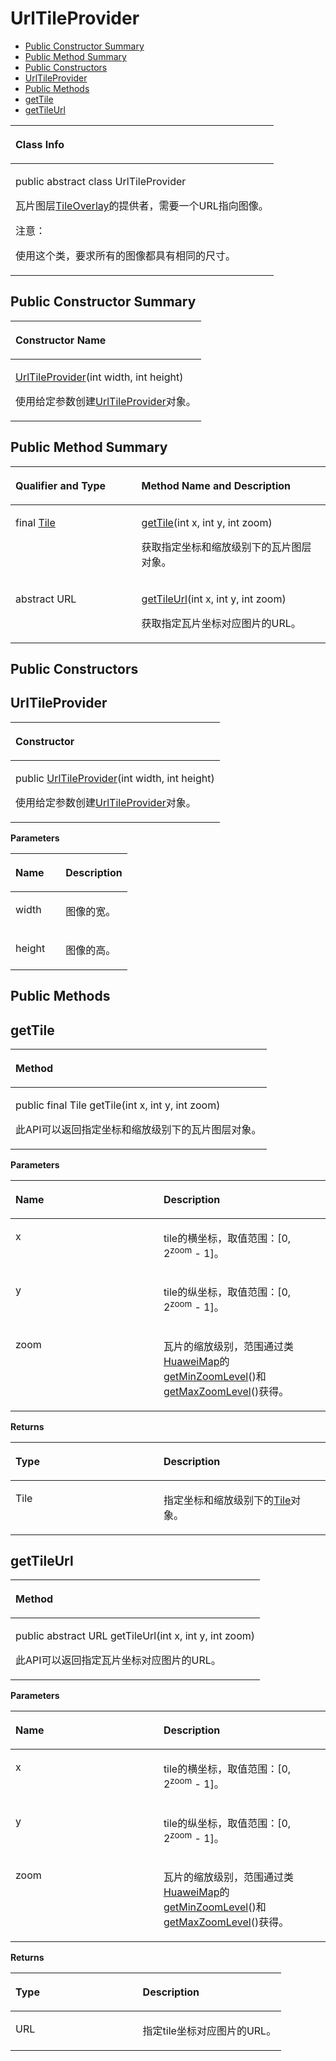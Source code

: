 # UrlTileProvider<a name="ZH-CN_TOPIC_0000001145541093"></a>

-   [Public Constructor Summary](#section1332411442318)
-   [Public Method Summary](#section20527104442413)
-   [Public Constructors](#section042681119126)
-   [UrlTileProvider](#section147561345184912)
-   [Public Methods](#section145661338151517)
-   [getTile](#section12624550181514)
-   [getTileUrl](#section473164110165)


<a name="table23871mcpsimp"></a>
<table><thead align="left"><tr id="row23875mcpsimp"><th class="cellrowborder" valign="top" width="100%" id="mcps1.1.2.1.1"><p id="p23877mcpsimp"><a name="p23877mcpsimp"></a><a name="p23877mcpsimp"></a>Class Info</p>
</th>
</tr>
</thead>
<tbody><tr id="row23878mcpsimp"><td class="cellrowborder" valign="top" width="100%" headers="mcps1.1.2.1.1 "><p id="p520151915459"><a name="p520151915459"></a><a name="p520151915459"></a>public abstract class UrlTileProvider</p>
<p id="p192920519317"><a name="p192920519317"></a><a name="p192920519317"></a>瓦片图层<a href="tileoverlay.md">TileOverlay</a>的提供者，需要一个URL指向图像。</p>
<div class="caution" id="note87101434411"><a name="note87101434411"></a><a name="note87101434411"></a><span class="cautiontitle"> 注意： </span><div class="cautionbody"><p id="p671011314415"><a name="p671011314415"></a><a name="p671011314415"></a>使用这个类，要求所有的图像都具有相同的尺寸。</p>
</div></div>
</td>
</tr>
</tbody>
</table>

## Public Constructor Summary<a name="section1332411442318"></a>

<a name="table23884mcpsimp"></a>
<table><thead align="left"><tr id="row23888mcpsimp"><th class="cellrowborder" valign="top" width="100%" id="mcps1.1.2.1.1"><p id="p145mcpsimp"><a name="p145mcpsimp"></a><a name="p145mcpsimp"></a>Constructor Name</p>
</th>
</tr>
</thead>
<tbody><tr id="row23891mcpsimp"><td class="cellrowborder" valign="top" width="100%" headers="mcps1.1.2.1.1 "><p id="p23893mcpsimp"><a name="p23893mcpsimp"></a><a name="p23893mcpsimp"></a><a href="#section147561345184912">UrlTileProvider</a>(int width, int height)</p>
<p id="p49020187144"><a name="p49020187144"></a><a name="p49020187144"></a>使用给定参数创建<a href="urltileprovider.md">UrlTileProvider</a>对象。</p>
</td>
</tr>
</tbody>
</table>

## Public Method Summary<a name="section20527104442413"></a>

<a name="table23895mcpsimp"></a>
<table><thead align="left"><tr id="row23900mcpsimp"><th class="cellrowborder" valign="top" width="40%" id="mcps1.1.3.1.1"><p id="p770950204210"><a name="p770950204210"></a><a name="p770950204210"></a>Qualifier and Type</p>
</th>
<th class="cellrowborder" valign="top" width="60%" id="mcps1.1.3.1.2"><p id="p270650134216"><a name="p270650134216"></a><a name="p270650134216"></a>Method Name and Description</p>
</th>
</tr>
</thead>
<tbody><tr id="row23905mcpsimp"><td class="cellrowborder" valign="top" width="40%" headers="mcps1.1.3.1.1 "><p id="p23907mcpsimp"><a name="p23907mcpsimp"></a><a name="p23907mcpsimp"></a>final <a href="tile.md">Tile</a></p>
</td>
<td class="cellrowborder" valign="top" width="60%" headers="mcps1.1.3.1.2 "><p id="p23909mcpsimp"><a name="p23909mcpsimp"></a><a name="p23909mcpsimp"></a><a href="#section12624550181514">getTile</a>(int x, int y, int zoom)</p>
<p id="p8798192544010"><a name="p8798192544010"></a><a name="p8798192544010"></a>获取指定坐标和缩放级别下的瓦片图层对象。</p>
</td>
</tr>
<tr id="row23910mcpsimp"><td class="cellrowborder" valign="top" width="40%" headers="mcps1.1.3.1.1 "><p id="p23912mcpsimp"><a name="p23912mcpsimp"></a><a name="p23912mcpsimp"></a>abstract URL</p>
</td>
<td class="cellrowborder" valign="top" width="60%" headers="mcps1.1.3.1.2 "><p id="p23914mcpsimp"><a name="p23914mcpsimp"></a><a name="p23914mcpsimp"></a><a href="#section473164110165">getTileUrl</a>(int x, int y, int zoom)</p>
<p id="p685742617403"><a name="p685742617403"></a><a name="p685742617403"></a>获取指定瓦片坐标对应图片的URL。</p>
</td>
</tr>
</tbody>
</table>

## Public Constructors<a name="section042681119126"></a>

## UrlTileProvider<a name="section147561345184912"></a>

<a name="table227mcpsimp"></a>
<table><thead align="left"><tr id="row231mcpsimp"><th class="cellrowborder" valign="top" width="100%" id="mcps1.1.2.1.1"><p id="p233mcpsimp"><a name="p233mcpsimp"></a><a name="p233mcpsimp"></a>Constructor</p>
</th>
</tr>
</thead>
<tbody><tr id="row235mcpsimp"><td class="cellrowborder" valign="top" width="100%" headers="mcps1.1.2.1.1 "><p id="p208421950803"><a name="p208421950803"></a><a name="p208421950803"></a>public <a href="urltileprovider.md">UrlTileProvider</a>(int width, int height)</p>
<p id="p12842185017015"><a name="p12842185017015"></a><a name="p12842185017015"></a>使用给定参数创建<a href="urltileprovider.md">UrlTileProvider</a>对象。</p>
</td>
</tr>
</tbody>
</table>

**Parameters**

<a name="table243mcpsimp"></a>
<table><thead align="left"><tr id="row248mcpsimp"><th class="cellrowborder" valign="top" width="43%" id="mcps1.1.3.1.1"><p id="p250mcpsimp"><a name="p250mcpsimp"></a><a name="p250mcpsimp"></a>Name</p>
</th>
<th class="cellrowborder" valign="top" width="56.99999999999999%" id="mcps1.1.3.1.2"><p id="p253mcpsimp"><a name="p253mcpsimp"></a><a name="p253mcpsimp"></a>Description</p>
</th>
</tr>
</thead>
<tbody><tr id="row255mcpsimp"><td class="cellrowborder" valign="top" width="43%" headers="mcps1.1.3.1.1 "><p id="p6815182565014"><a name="p6815182565014"></a><a name="p6815182565014"></a>width</p>
</td>
<td class="cellrowborder" valign="top" width="56.99999999999999%" headers="mcps1.1.3.1.2 "><p id="p181418256500"><a name="p181418256500"></a><a name="p181418256500"></a>图像的宽。</p>
</td>
</tr>
<tr id="row05001713362"><td class="cellrowborder" valign="top" width="43%" headers="mcps1.1.3.1.1 "><p id="p18813925125011"><a name="p18813925125011"></a><a name="p18813925125011"></a>height</p>
</td>
<td class="cellrowborder" valign="top" width="56.99999999999999%" headers="mcps1.1.3.1.2 "><p id="p1179492535016"><a name="p1179492535016"></a><a name="p1179492535016"></a>图像的高。</p>
</td>
</tr>
</tbody>
</table>

## Public Methods<a name="section145661338151517"></a>

## getTile<a name="section12624550181514"></a>

<a name="table23917mcpsimp"></a>
<table><thead align="left"><tr id="row23921mcpsimp"><th class="cellrowborder" valign="top" width="100%" id="mcps1.1.2.1.1"><p id="p23923mcpsimp"><a name="p23923mcpsimp"></a><a name="p23923mcpsimp"></a>Method</p>
</th>
</tr>
</thead>
<tbody><tr id="row23924mcpsimp"><td class="cellrowborder" valign="top" width="100%" headers="mcps1.1.2.1.1 "><p id="p23926mcpsimp"><a name="p23926mcpsimp"></a><a name="p23926mcpsimp"></a>public final Tile getTile(int x, int y, int zoom)</p>
<p id="p23929mcpsimp"><a name="p23929mcpsimp"></a><a name="p23929mcpsimp"></a>此API可以返回指定坐标和缩放级别下的瓦片图层对象。</p>
</td>
</tr>
</tbody>
</table>

**Parameters**

<a name="table23932mcpsimp"></a>
<table><thead align="left"><tr id="row23937mcpsimp"><th class="cellrowborder" valign="top" width="47%" id="mcps1.1.3.1.1"><p id="p23939mcpsimp"><a name="p23939mcpsimp"></a><a name="p23939mcpsimp"></a>Name</p>
</th>
<th class="cellrowborder" valign="top" width="53%" id="mcps1.1.3.1.2"><p id="p23941mcpsimp"><a name="p23941mcpsimp"></a><a name="p23941mcpsimp"></a>Description</p>
</th>
</tr>
</thead>
<tbody><tr id="row23942mcpsimp"><td class="cellrowborder" valign="top" width="47%" headers="mcps1.1.3.1.1 "><p id="p23944mcpsimp"><a name="p23944mcpsimp"></a><a name="p23944mcpsimp"></a>x</p>
</td>
<td class="cellrowborder" valign="top" width="53%" headers="mcps1.1.3.1.2 "><p id="p23946mcpsimp"><a name="p23946mcpsimp"></a><a name="p23946mcpsimp"></a>tile的横坐标，取值范围：[0, 2<sup id="sup23947mcpsimp"><a name="sup23947mcpsimp"></a><a name="sup23947mcpsimp"></a>zoom</sup> - 1]。</p>
</td>
</tr>
<tr id="row23948mcpsimp"><td class="cellrowborder" valign="top" width="47%" headers="mcps1.1.3.1.1 "><p id="p23950mcpsimp"><a name="p23950mcpsimp"></a><a name="p23950mcpsimp"></a>y</p>
</td>
<td class="cellrowborder" valign="top" width="53%" headers="mcps1.1.3.1.2 "><p id="p23952mcpsimp"><a name="p23952mcpsimp"></a><a name="p23952mcpsimp"></a>tile的纵坐标，取值范围：[0, 2<sup id="sup23953mcpsimp"><a name="sup23953mcpsimp"></a><a name="sup23953mcpsimp"></a>zoom</sup> - 1]。</p>
</td>
</tr>
<tr id="row23954mcpsimp"><td class="cellrowborder" valign="top" width="47%" headers="mcps1.1.3.1.1 "><p id="p23956mcpsimp"><a name="p23956mcpsimp"></a><a name="p23956mcpsimp"></a>zoom</p>
</td>
<td class="cellrowborder" valign="top" width="53%" headers="mcps1.1.3.1.2 "><p id="p23958mcpsimp"><a name="p23958mcpsimp"></a><a name="p23958mcpsimp"></a>瓦片的缩放级别，范围通过类<a href="huaweimap.md">HuaweiMap</a>的<a href="huaweimap.md#section15491181135412">getMinZoomLevel</a>()和<a href="huaweimap.md#section10176115075312">getMaxZoomLevel</a>()获得。</p>
</td>
</tr>
</tbody>
</table>

**Returns**

<a name="table23961mcpsimp"></a>
<table><thead align="left"><tr id="row23966mcpsimp"><th class="cellrowborder" valign="top" width="47%" id="mcps1.1.3.1.1"><p id="p23968mcpsimp"><a name="p23968mcpsimp"></a><a name="p23968mcpsimp"></a>Type</p>
</th>
<th class="cellrowborder" valign="top" width="53%" id="mcps1.1.3.1.2"><p id="p23970mcpsimp"><a name="p23970mcpsimp"></a><a name="p23970mcpsimp"></a>Description</p>
</th>
</tr>
</thead>
<tbody><tr id="row23971mcpsimp"><td class="cellrowborder" valign="top" width="47%" headers="mcps1.1.3.1.1 "><p id="p23973mcpsimp"><a name="p23973mcpsimp"></a><a name="p23973mcpsimp"></a>Tile</p>
</td>
<td class="cellrowborder" valign="top" width="53%" headers="mcps1.1.3.1.2 "><p id="p23975mcpsimp"><a name="p23975mcpsimp"></a><a name="p23975mcpsimp"></a>指定坐标和缩放级别下的<a href="tile.md">Tile</a>对象。</p>
</td>
</tr>
</tbody>
</table>

## getTileUrl<a name="section473164110165"></a>

<a name="table23977mcpsimp"></a>
<table><thead align="left"><tr id="row23981mcpsimp"><th class="cellrowborder" valign="top" width="100%" id="mcps1.1.2.1.1"><p id="p23983mcpsimp"><a name="p23983mcpsimp"></a><a name="p23983mcpsimp"></a>Method</p>
</th>
</tr>
</thead>
<tbody><tr id="row23984mcpsimp"><td class="cellrowborder" valign="top" width="100%" headers="mcps1.1.2.1.1 "><p id="p23986mcpsimp"><a name="p23986mcpsimp"></a><a name="p23986mcpsimp"></a>public abstract URL getTileUrl(int x, int y, int zoom)</p>
<p id="p1234154161619"><a name="p1234154161619"></a><a name="p1234154161619"></a>此API可以返回指定瓦片坐标对应图片的URL。</p>
</td>
</tr>
</tbody>
</table>

**Parameters**

<a name="table23992mcpsimp"></a>
<table><thead align="left"><tr id="row23997mcpsimp"><th class="cellrowborder" valign="top" width="47%" id="mcps1.1.3.1.1"><p id="p23999mcpsimp"><a name="p23999mcpsimp"></a><a name="p23999mcpsimp"></a>Name</p>
</th>
<th class="cellrowborder" valign="top" width="53%" id="mcps1.1.3.1.2"><p id="p24001mcpsimp"><a name="p24001mcpsimp"></a><a name="p24001mcpsimp"></a>Description</p>
</th>
</tr>
</thead>
<tbody><tr id="row24002mcpsimp"><td class="cellrowborder" valign="top" width="47%" headers="mcps1.1.3.1.1 "><p id="p24004mcpsimp"><a name="p24004mcpsimp"></a><a name="p24004mcpsimp"></a>x</p>
</td>
<td class="cellrowborder" valign="top" width="53%" headers="mcps1.1.3.1.2 "><p id="p24006mcpsimp"><a name="p24006mcpsimp"></a><a name="p24006mcpsimp"></a>tile的横坐标，取值范围：[0, 2<sup id="sup24007mcpsimp"><a name="sup24007mcpsimp"></a><a name="sup24007mcpsimp"></a>zoom</sup> - 1]。</p>
</td>
</tr>
<tr id="row24008mcpsimp"><td class="cellrowborder" valign="top" width="47%" headers="mcps1.1.3.1.1 "><p id="p24010mcpsimp"><a name="p24010mcpsimp"></a><a name="p24010mcpsimp"></a>y</p>
</td>
<td class="cellrowborder" valign="top" width="53%" headers="mcps1.1.3.1.2 "><p id="p24012mcpsimp"><a name="p24012mcpsimp"></a><a name="p24012mcpsimp"></a>tile的纵坐标，取值范围：[0, 2<sup id="sup24013mcpsimp"><a name="sup24013mcpsimp"></a><a name="sup24013mcpsimp"></a>zoom</sup> - 1]。</p>
</td>
</tr>
<tr id="row24014mcpsimp"><td class="cellrowborder" valign="top" width="47%" headers="mcps1.1.3.1.1 "><p id="p24016mcpsimp"><a name="p24016mcpsimp"></a><a name="p24016mcpsimp"></a>zoom</p>
</td>
<td class="cellrowborder" valign="top" width="53%" headers="mcps1.1.3.1.2 "><p id="p24018mcpsimp"><a name="p24018mcpsimp"></a><a name="p24018mcpsimp"></a>瓦片的缩放级别，范围通过类<a href="huaweimap.md">HuaweiMap</a>的<a href="huaweimap.md#section15491181135412">getMinZoomLevel</a>()和<a href="huaweimap.md#section10176115075312">getMaxZoomLevel</a>()获得。</p>
</td>
</tr>
</tbody>
</table>

**Returns**

<a name="table24021mcpsimp"></a>
<table><thead align="left"><tr id="row24026mcpsimp"><th class="cellrowborder" valign="top" width="47%" id="mcps1.1.3.1.1"><p id="p24028mcpsimp"><a name="p24028mcpsimp"></a><a name="p24028mcpsimp"></a>Type</p>
</th>
<th class="cellrowborder" valign="top" width="53%" id="mcps1.1.3.1.2"><p id="p24030mcpsimp"><a name="p24030mcpsimp"></a><a name="p24030mcpsimp"></a>Description</p>
</th>
</tr>
</thead>
<tbody><tr id="row24031mcpsimp"><td class="cellrowborder" valign="top" width="47%" headers="mcps1.1.3.1.1 "><p id="p24033mcpsimp"><a name="p24033mcpsimp"></a><a name="p24033mcpsimp"></a>URL</p>
</td>
<td class="cellrowborder" valign="top" width="53%" headers="mcps1.1.3.1.2 "><p id="p24035mcpsimp"><a name="p24035mcpsimp"></a><a name="p24035mcpsimp"></a>指定tile坐标对应图片的URL。</p>
</td>
</tr>
</tbody>
</table>

